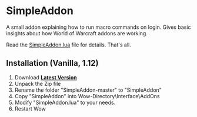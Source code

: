 # SimpleAddon

A small addon explaining how to run macro commands on login. Gives basic insights
about how World of Warcraft addons are working.

Read the [SimpleAddon.lua](SimpleAddon.lua) file for details. That's all.

## Installation (Vanilla, 1.12)
1. Download **[Latest Version](https://github.com/shagu/SimpleAddon/archive/master.zip)**
2. Unpack the Zip file
3. Rename the folder "SimpleAddon-master" to "SimpleAddon"
4. Copy "SimpleAddon" into Wow-Directory\Interface\AddOns
5. Modify "SimpleAddon.lua" to your needs.
5. Restart Wow
